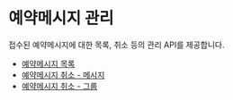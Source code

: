# 예약메시지 관리

접수된 예약메시지에 대한 목록, 취소 등의 관리 API를 제공합니다.

* [예약메시지 목록](undefined.md)
* [예약메시지 취소 - 메시지](undefined-1.md)
* [예약메시지 취소 - 그룹](undefined-2.md)

